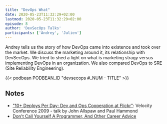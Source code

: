 ```yaml
---
title: "DevOps What"
date: 2020-05-23T11:32:29+02:00
lastmod: 2020-05-23T11:32:29+02:00
episode: 8
author: 'DevSecOps Talks'
participants: ['Andrey', 'Julien']
---
```


Andrey tells us the story of how DevOps came into existence and took over the market.
We discuss the marketing around it, its relationship with DevSecOps.
We tried to shed a light on what is marketing stragy versus implementing DevOps in an organization.
We also compared DevOps to SRE (Site Reliability Engineering).
<!--more-->

<!-- Player -->

{{< podbean PODBEAN_ID "devsecops #_NUM - TITLE" >}}

## Notes

- ["10+ Deploys Per Day: Dev and Ops Cooperation at Flickr"](https://www.youtube.com/watch?v=LdOe18KhtT4): Velocity Conference 2009 - talk by John Allspaw and Paul Hammond
- [Don't Call Yourself A Programmer, And Other Career Advice](https://www.kalzumeus.com/2011/10/28/dont-call-yourself-a-programmer/)
